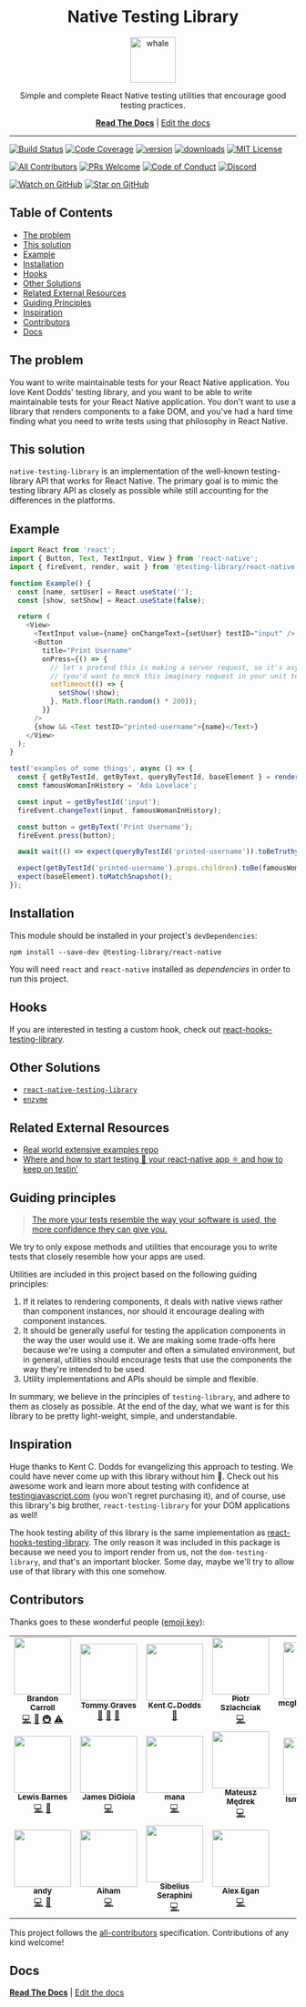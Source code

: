 <div align="center">
  <h1>Native Testing Library</h1>
  
  <a href="https://www.joypixels.com/emoji/1f433">
    <img
      height="80"
      width="80"
      alt="whale"
      src="https://raw.githubusercontent.com/testing-library/native-testing-library/master/other/whale.png"
    />
  </a>
    
  <p>Simple and complete React Native testing utilities that encourage good testing practices.</p>
  
  [**Read The Docs**](https://native-testing-library.com/docs/intro) |
  [Edit the docs](https://github.com/testing-library/native-testing-library-docs)
</div>

<hr />

[![Build Status](https://travis-ci.org/testing-library/native-testing-library.svg?branch=master)](https://travis-ci.org/testing-library/native-testing-library)
[![Code Coverage](https://img.shields.io/codecov/c/github/testing-library/native-testing-library.svg?style=flat-square)](https://codecov.io/github/testing-library/native-testing-library)
[![version](https://img.shields.io/npm/v/@testing-library/react-native.svg?style=flat-square)](https://www.npmjs.com/package/@testing-library/react-native)
[![downloads](https://img.shields.io/npm/dm/@testing-library/react-native.svg?style=flat-square)](http://www.npmtrends.com/@testing-library/react-native)
[![MIT License](https://img.shields.io/npm/l/@testing-library/react-native.svg?style=flat-square)](https://github.com/testing-library/native-testing-library/blob/master/LICENSE)

[![All Contributors](https://img.shields.io/badge/all_contributors-16-orange.svg?style=flat-square)](#contributors)
[![PRs Welcome](https://img.shields.io/badge/PRs-welcome-brightgreen.svg?style=flat-square)](http://makeapullrequest.com)
[![Code of Conduct](https://img.shields.io/badge/code%20of-conduct-ff69b4.svg?style=flat-square)](https://github.com/testing-library/native-testing-library/blob/master/CODE_OF_CONDUCT.md)
[![Discord](https://img.shields.io/discord/723559267868737556.svg?color=7389D8&labelColor=6A7EC2&logo=discord&logoColor=ffffff&style=flat-square)](https://discord.gg/c6JN9fM)

[![Watch on GitHub](https://img.shields.io/github/watchers/testing-library/native-testing-library.svg?style=social)](https://github.com/testing-library/native-testing-library/watchers)
[![Star on GitHub](https://img.shields.io/github/stars/testing-library/native-testing-library.svg?style=social)](https://github.com/testing-library/native-testing-library/stargazers)

<!-- START doctoc generated TOC please keep comment here to allow auto update -->
<!-- DON'T EDIT THIS SECTION, INSTEAD RE-RUN doctoc TO UPDATE -->

## Table of Contents

- [The problem](#the-problem)
- [This solution](#this-solution)
- [Example](#example)
- [Installation](#installation)
- [Hooks](#hooks)
- [Other Solutions](#other-solutions)
- [Related External Resources](#related-external-resources)
- [Guiding Principles](#guiding-principles)
- [Inspiration](#inspiration)
- [Contributors](#contributors)
- [Docs](#docs)

<!-- END doctoc generated TOC please keep comment here to allow auto update -->

## The problem

You want to write maintainable tests for your React Native application. You love Kent Dodds' testing
library, and you want to be able to write maintainable tests for your React Native application. You
don't want to use a library that renders components to a fake DOM, and you've had a hard time
finding what you need to write tests using that philosophy in React Native.

## This solution

`native-testing-library` is an implementation of the well-known testing-library API that works for
React Native. The primary goal is to mimic the testing library API as closely as possible while
still accounting for the differences in the platforms.

## Example

```javascript
import React from 'react';
import { Button, Text, TextInput, View } from 'react-native';
import { fireEvent, render, wait } from '@testing-library/react-native';

function Example() {
  const [name, setUser] = React.useState('');
  const [show, setShow] = React.useState(false);

  return (
    <View>
      <TextInput value={name} onChangeText={setUser} testID="input" />
      <Button
        title="Print Username"
        onPress={() => {
          // let's pretend this is making a server request, so it's async
          // (you'd want to mock this imaginary request in your unit tests)...
          setTimeout(() => {
            setShow(!show);
          }, Math.floor(Math.random() * 200));
        }}
      />
      {show && <Text testID="printed-username">{name}</Text>}
    </View>
  );
}

test('examples of some things', async () => {
  const { getByTestId, getByText, queryByTestId, baseElement } = render(<Example />);
  const famousWomanInHistory = 'Ada Lovelace';

  const input = getByTestId('input');
  fireEvent.changeText(input, famousWomanInHistory);

  const button = getByText('Print Username');
  fireEvent.press(button);

  await wait(() => expect(queryByTestId('printed-username')).toBeTruthy());

  expect(getByTestId('printed-username').props.children).toBe(famousWomanInHistory);
  expect(baseElement).toMatchSnapshot();
});
```

## Installation

This module should be installed in your project's `devDependencies`:

```
npm install --save-dev @testing-library/react-native
```

You will need `react` and `react-native` installed as _dependencies_ in order to run this project.

## Hooks

If you are interested in testing a custom hook, check out
[react-hooks-testing-library](https://github.com/mpeyper/react-hooks-testing-library).

## Other Solutions

- [`react-native-testing-library`](https://github.com/callstack/react-native-testing-library)
- [`enzyme`](https://airbnb.io/enzyme/docs/guides/react-native.html)

## Related External Resources

- [Real world extensive examples repo](https://github.com/vanGalilea/react-native-testing)
- [Where and how to start testing 🧪 your react-native app ⚛️ and how to keep on testin’](https://blog.usejournal.com/where-and-how-to-start-testing-your-react-native-app-%EF%B8%8F-and-how-to-keep-on-testin-ec3464fb9b41)


## Guiding principles

> [The more your tests resemble the way your software is used, the more confidence they can give you.](https://twitter.com/kentcdodds/status/977018512689455106)

We try to only expose methods and utilities that encourage you to write tests that closely resemble
how your apps are used.

Utilities are included in this project based on the following guiding principles:

1.  If it relates to rendering components, it deals with native views rather than component
    instances, nor should it encourage dealing with component instances.
2.  It should be generally useful for testing the application components in the way the user would
    use it. We are making some trade-offs here because we're using a computer and often a simulated
    environment, but in general, utilities should encourage tests that use the components the way
    they're intended to be used.
3.  Utility implementations and APIs should be simple and flexible.

In summary, we believe in the principles of `testing-library`, and adhere to them as closely as
possible. At the end of the day, what we want is for this library to be pretty light-weight, simple,
and understandable.

## Inspiration

Huge thanks to Kent C. Dodds for evangelizing this approach to testing. We could have never come up
with this library without him 🙏. Check out his awesome work and learn more about testing with
confidence at [testingjavascript.com](https://testingjavascript.com/) (you won't regret purchasing
it), and of course, use this library's big brother, `react-testing-library` for your DOM
applications as well!

The hook testing ability of this library is the same implementation as
[react-hooks-testing-library](https://github.com/mpeyper/react-hooks-testing-library). The only
reason it was included in this package is because we need you to import render from us, not the
`dom-testing-library`, and that's an important blocker. Some day, maybe we'll try to allow use of
that library with this one somehow.

## Contributors

Thanks goes to these wonderful people ([emoji key](https://allcontributors.org/docs/en/emoji-key)):

<!-- ALL-CONTRIBUTORS-LIST:START - Do not remove or modify this section -->
<!-- prettier-ignore-start -->
<!-- markdownlint-disable -->
<table>
  <tr>
    <td align="center"><a href="https://github.com/bcarroll22"><img src="https://avatars2.githubusercontent.com/u/11020406?v=4" width="100px;" alt=""/><br /><sub><b>Brandon Carroll</b></sub></a><br /><a href="https://github.com/testing-library/native-testing-library/commits?author=bcarroll22" title="Code">💻</a> <a href="https://github.com/testing-library/native-testing-library/commits?author=bcarroll22" title="Documentation">📖</a> <a href="#infra-bcarroll22" title="Infrastructure (Hosting, Build-Tools, etc)">🚇</a> <a href="https://github.com/testing-library/native-testing-library/commits?author=bcarroll22" title="Tests">⚠️</a></td>
    <td align="center"><a href="http://tagraves.com"><img src="https://avatars1.githubusercontent.com/u/2263711?v=4" width="100px;" alt=""/><br /><sub><b>Tommy Graves</b></sub></a><br /><a href="#ideas-TAGraves" title="Ideas, Planning, & Feedback">🤔</a> <a href="#maintenance-TAGraves" title="Maintenance">🚧</a> <a href="https://github.com/testing-library/native-testing-library/pulls?q=is%3Apr+reviewed-by%3ATAGraves" title="Reviewed Pull Requests">👀</a></td>
    <td align="center"><a href="https://kentcdodds.com"><img src="https://avatars.githubusercontent.com/u/1500684?v=3" width="100px;" alt=""/><br /><sub><b>Kent C. Dodds</b></sub></a><br /><a href="#ideas-kentcdodds" title="Ideas, Planning, & Feedback">🤔</a></td>
    <td align="center"><a href="https://github.com/sz-piotr"><img src="https://avatars2.githubusercontent.com/u/17070569?v=4" width="100px;" alt=""/><br /><sub><b>Piotr Szlachciak</b></sub></a><br /><a href="https://github.com/testing-library/native-testing-library/commits?author=sz-piotr" title="Code">💻</a></td>
    <td align="center"><a href="https://github.com/mcgloneleviROOT"><img src="https://avatars3.githubusercontent.com/u/48258981?v=4" width="100px;" alt=""/><br /><sub><b>mcgloneleviROOT</b></sub></a><br /><a href="https://github.com/testing-library/native-testing-library/issues?q=author%3AmcgloneleviROOT" title="Bug reports">🐛</a> <a href="https://github.com/testing-library/native-testing-library/commits?author=mcgloneleviROOT" title="Code">💻</a></td>
    <td align="center"><a href="http://exercism.io/profiles/wolverineks/619ce225090a43cb891d2edcbbf50401"><img src="https://avatars2.githubusercontent.com/u/8462274?v=4" width="100px;" alt=""/><br /><sub><b>Kevin Sullivan</b></sub></a><br /><a href="https://github.com/testing-library/native-testing-library/commits?author=wolverineks" title="Documentation">📖</a></td>
    <td align="center"><a href="https://github.com/elyalvarado"><img src="https://avatars1.githubusercontent.com/u/545352?v=4" width="100px;" alt=""/><br /><sub><b>Ely Alvarado</b></sub></a><br /><a href="https://github.com/testing-library/native-testing-library/commits?author=elyalvarado" title="Code">💻</a></td>
  </tr>
  <tr>
    <td align="center"><a href="https://github.com/lewie9021"><img src="https://avatars3.githubusercontent.com/u/4729411?v=4" width="100px;" alt=""/><br /><sub><b>Lewis Barnes</b></sub></a><br /><a href="https://github.com/testing-library/native-testing-library/commits?author=lewie9021" title="Code">💻</a> <a href="#question-lewie9021" title="Answering Questions">💬</a></td>
    <td align="center"><a href="http://jamesdigioia.com"><img src="https://avatars0.githubusercontent.com/u/4371429?v=4" width="100px;" alt=""/><br /><sub><b>James DiGioia</b></sub></a><br /><a href="https://github.com/testing-library/native-testing-library/commits?author=mAAdhaTTah" title="Code">💻</a></td>
    <td align="center"><a href="https://manatoworks.me"><img src="https://avatars1.githubusercontent.com/u/11571318?v=4" width="100px;" alt=""/><br /><sub><b>mana</b></sub></a><br /><a href="https://github.com/testing-library/native-testing-library/commits?author=manakuro" title="Code">💻</a></td>
    <td align="center"><a href="https://github.com/mateusz1913"><img src="https://avatars2.githubusercontent.com/u/25980166?v=4" width="100px;" alt=""/><br /><sub><b>Mateusz Mędrek</b></sub></a><br /><a href="https://github.com/testing-library/native-testing-library/commits?author=mateusz1913" title="Code">💻</a></td>
    <td align="center"><a href="https://smakosh.com"><img src="https://avatars0.githubusercontent.com/u/20082141?v=4" width="100px;" alt=""/><br /><sub><b>Ismail Ghallou </b></sub></a><br /><a href="https://github.com/testing-library/native-testing-library/commits?author=smakosh" title="Documentation">📖</a></td>
    <td align="center"><a href="https://github.com/jeffreyffs"><img src="https://avatars1.githubusercontent.com/u/1441462?v=4" width="100px;" alt=""/><br /><sub><b>jeffreyffs</b></sub></a><br /><a href="https://github.com/testing-library/native-testing-library/commits?author=jeffreyffs" title="Code">💻</a></td>
    <td align="center"><a href="https://www.sophieau.com/"><img src="https://avatars2.githubusercontent.com/u/11145039?v=4" width="100px;" alt=""/><br /><sub><b>Sophie Au</b></sub></a><br /><a href="https://github.com/testing-library/native-testing-library/commits?author=SophieAu" title="Code">💻</a></td>
  </tr>
  <tr>
    <td align="center"><a href="http://ajsmth.com"><img src="https://avatars2.githubusercontent.com/u/40680668?v=4" width="100px;" alt=""/><br /><sub><b>andy</b></sub></a><br /><a href="https://github.com/testing-library/native-testing-library/commits?author=ajsmth" title="Code">💻</a> <a href="https://github.com/testing-library/native-testing-library/commits?author=ajsmth" title="Documentation">📖</a></td>
    <td align="center"><a href="https://github.com/aiham"><img src="https://avatars2.githubusercontent.com/u/609164?v=4" width="100px;" alt=""/><br /><sub><b>Aiham</b></sub></a><br /><a href="https://github.com/testing-library/native-testing-library/commits?author=aiham" title="Code">💻</a></td>
    <td align="center"><a href="https://twitter.com/sseraphini"><img src="https://avatars3.githubusercontent.com/u/2005841?v=4" width="100px;" alt=""/><br /><sub><b>Sibelius Seraphini</b></sub></a><br /><a href="https://github.com/testing-library/native-testing-library/commits?author=sibelius" title="Code">💻</a></td>
    <td align="center"><a href="https://github.com/AEgan"><img src="https://avatars0.githubusercontent.com/u/3501927?v=4" width="100px;" alt=""/><br /><sub><b>Alex Egan</b></sub></a><br /><a href="https://github.com/testing-library/native-testing-library/commits?author=AEgan" title="Code">💻</a></td>
  </tr>
</table>

<!-- markdownlint-enable -->
<!-- prettier-ignore-end -->

<!-- ALL-CONTRIBUTORS-LIST:END -->

This project follows the [all-contributors](https://github.com/all-contributors/all-contributors)
specification. Contributions of any kind welcome!

## Docs

[**Read The Docs**](https://native-testing-library.com) |
[Edit the docs](https://github.com/testing-library/native-testing-library-docs)
